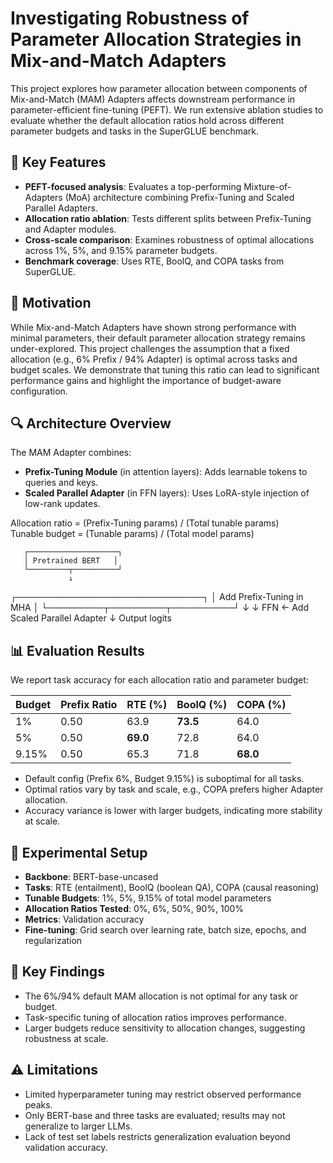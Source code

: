 # Investigating Robustness of Parameter Allocation Strategies in Mix-and-Match Adapters

This project explores how parameter allocation between components of Mix-and-Match (MAM) Adapters affects downstream performance in parameter-efficient fine-tuning (PEFT). We run extensive ablation studies to evaluate whether the default allocation ratios hold across different parameter budgets and tasks in the SuperGLUE benchmark.

## 🧠 Key Features

- **PEFT-focused analysis**: Evaluates a top-performing Mixture-of-Adapters (MoA) architecture combining Prefix-Tuning and Scaled Parallel Adapters.
- **Allocation ratio ablation**: Tests different splits between Prefix-Tuning and Adapter modules.
- **Cross-scale comparison**: Examines robustness of optimal allocations across 1%, 5%, and 9.15% parameter budgets.
- **Benchmark coverage**: Uses RTE, BoolQ, and COPA tasks from SuperGLUE.

## 🎯 Motivation

While Mix-and-Match Adapters have shown strong performance with minimal parameters, their default parameter allocation strategy remains under-explored. This project challenges the assumption that a fixed allocation (e.g., 6% Prefix / 94% Adapter) is optimal across tasks and budget scales. We demonstrate that tuning this ratio can lead to significant performance gains and highlight the importance of budget-aware configuration.

## 🔍 Architecture Overview

The MAM Adapter combines:
- **Prefix-Tuning Module** (in attention layers): Adds learnable tokens to queries and keys.
- **Scaled Parallel Adapter** (in FFN layers): Uses LoRA-style injection of low-rank updates.

Allocation ratio = (Prefix-Tuning params) / (Total tunable params)  
Tunable budget = (Tunable params) / (Total model params)

       ┌────────────────────┐
       │ Pretrained BERT   │
       └─────────┬──────────┘
                 ↓
   ┌──────────────────────────────┐
   │ Add Prefix-Tuning in MHA     │
   └─────────┬─────────┬──────────┘
             ↓         ↓
 FFN ← Add Scaled Parallel Adapter
             ↓
         Output logits


## 📊 Evaluation Results

We report task accuracy for each allocation ratio and parameter budget:

| Budget | Prefix Ratio | RTE (%) | BoolQ (%) | COPA (%) |
|--------|---------------|---------|------------|-----------|
| 1%     | 0.50          | 63.9    | **73.5**   | 64.0      |
| 5%     | 0.50          | **69.0**| 72.8       | 64.0      |
| 9.15%  | 0.50          | 65.3    | 71.8       | **68.0**  |

- Default config (Prefix 6%, Budget 9.15%) is suboptimal for all tasks.
- Optimal ratios vary by task and scale, e.g., COPA prefers higher Adapter allocation.
- Accuracy variance is lower with larger budgets, indicating more stability at scale.

## 🧪 Experimental Setup

- **Backbone**: BERT-base-uncased
- **Tasks**: RTE (entailment), BoolQ (boolean QA), COPA (causal reasoning)
- **Tunable Budgets**: 1%, 5%, 9.15% of total model parameters
- **Allocation Ratios Tested**: 0%, 6%, 50%, 90%, 100%
- **Metrics**: Validation accuracy
- **Fine-tuning**: Grid search over learning rate, batch size, epochs, and regularization

## 📌 Key Findings

- The 6%/94% default MAM allocation is not optimal for any task or budget.
- Task-specific tuning of allocation ratios improves performance.
- Larger budgets reduce sensitivity to allocation changes, suggesting robustness at scale.

## ⚠️ Limitations

- Limited hyperparameter tuning may restrict observed performance peaks.
- Only BERT-base and three tasks are evaluated; results may not generalize to larger LLMs.
- Lack of test set labels restricts generalization evaluation beyond validation accuracy.

